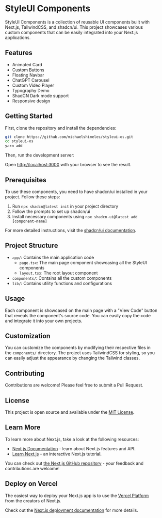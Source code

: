 # StyleUI Components

StyleUI Components is a collection of reusable UI components built with Next.js, TailwindCSS, and shadcn/ui. This project showcases various custom components that can be easily integrated into your Next.js applications.

## Features

- Animated Card
- Custom Buttons
- Floating Navbar
- ChatGPT Carousel
- Custom Video Player
- Typography Demo
- ShadCN Dark mode support
- Responsive design

## Getting Started

First, clone the repository and install the dependencies:

```bash
git clone https://github.com/michaelshimeles/styleui-os.git
cd styleui-os
yarn add
```

Then, run the development server:


Open [http://localhost:3000](http://localhost:3000) with your browser to see the result.

## Prerequisites

To use these components, you need to have shadcn/ui installed in your project. Follow these steps:

1. Run `npx shadcn@latest init` in your project directory
2. Follow the prompts to set up shadcn/ui
3. Install necessary components using `npx shadcn-ui@latest add [component-name]`

For more detailed instructions, visit the [shadcn/ui documentation](https://ui.shadcn.com/docs/installation).

## Project Structure

- `app/`: Contains the main application code
  - `page.tsx`: The main page component showcasing all the StyleUI components
  - `layout.tsx`: The root layout component
- `components/`: Contains all the custom components
- `lib/`: Contains utility functions and configurations

## Usage

Each component is showcased on the main page with a "View Code" button that reveals the component's source code. You can easily copy the code and integrate it into your own projects.

## Customization

You can customize the components by modifying their respective files in the `components/` directory. The project uses TailwindCSS for styling, so you can easily adjust the appearance by changing the Tailwind classes.

## Contributing

Contributions are welcome! Please feel free to submit a Pull Request.

## License

This project is open source and available under the [MIT License](LICENSE).

## Learn More

To learn more about Next.js, take a look at the following resources:

- [Next.js Documentation](https://nextjs.org/docs) - learn about Next.js features and API.
- [Learn Next.js](https://nextjs.org/learn) - an interactive Next.js tutorial.

You can check out [the Next.js GitHub repository](https://github.com/vercel/next.js) - your feedback and contributions are welcome!

## Deploy on Vercel

The easiest way to deploy your Next.js app is to use the [Vercel Platform](https://vercel.com/new?utm_medium=default-template&filter=next.js&utm_source=create-next-app&utm_campaign=create-next-app-readme) from the creators of Next.js.

Check out the [Next.js deployment documentation](https://nextjs.org/docs/app/building-your-application/deploying) for more details.